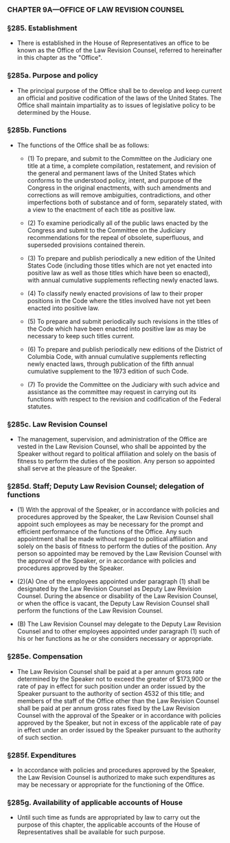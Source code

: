 ### **CHAPTER 9A—OFFICE OF LAW REVISION COUNSEL**

### §285. Establishment
* There is established in the House of Representatives an office to be known as the Office of the Law Revision Counsel, referred to hereinafter in this chapter as the "Office".

### §285a. Purpose and policy
* The principal purpose of the Office shall be to develop and keep current an official and positive codification of the laws of the United States. The Office shall maintain impartiality as to issues of legislative policy to be determined by the House.

### §285b. Functions
* The functions of the Office shall be as follows:

  * (1) To prepare, and submit to the Committee on the Judiciary one title at a time, a complete compilation, restatement, and revision of the general and permanent laws of the United States which conforms to the understood policy, intent, and purpose of the Congress in the original enactments, with such amendments and corrections as will remove ambiguities, contradictions, and other imperfections both of substance and of form, separately stated, with a view to the enactment of each title as positive law.

  * (2) To examine periodically all of the public laws enacted by the Congress and submit to the Committee on the Judiciary recommendations for the repeal of obsolete, superfluous, and superseded provisions contained therein.

  * (3) To prepare and publish periodically a new edition of the United States Code (including those titles which are not yet enacted into positive law as well as those titles which have been so enacted), with annual cumulative supplements reflecting newly enacted laws.

  * (4) To classify newly enacted provisions of law to their proper positions in the Code where the titles involved have not yet been enacted into positive law.

  * (5) To prepare and submit periodically such revisions in the titles of the Code which have been enacted into positive law as may be necessary to keep such titles current.

  * (6) To prepare and publish periodically new editions of the District of Columbia Code, with annual cumulative supplements reflecting newly enacted laws, through publication of the fifth annual cumulative supplement to the 1973 edition of such Code.

  * (7) To provide the Committee on the Judiciary with such advice and assistance as the committee may request in carrying out its functions with respect to the revision and codification of the Federal statutes.

### §285c. Law Revision Counsel
* The management, supervision, and administration of the Office are vested in the Law Revision Counsel, who shall be appointed by the Speaker without regard to political affiliation and solely on the basis of fitness to perform the duties of the position. Any person so appointed shall serve at the pleasure of the Speaker.

### §285d. Staff; Deputy Law Revision Counsel; delegation of functions
* (1) With the approval of the Speaker, or in accordance with policies and procedures approved by the Speaker, the Law Revision Counsel shall appoint such employees as may be necessary for the prompt and efficient performance of the functions of the Office. Any such appointment shall be made without regard to political affiliation and solely on the basis of fitness to perform the duties of the position. Any person so appointed may be removed by the Law Revision Counsel with the approval of the Speaker, or in accordance with policies and procedures approved by the Speaker.

* (2)(A) One of the employees appointed under paragraph (1) shall be designated by the Law Revision Counsel as Deputy Law Revision Counsel. During the absence or disability of the Law Revision Counsel, or when the office is vacant, the Deputy Law Revision Counsel shall perform the functions of the Law Revision Counsel.

* (B) The Law Revision Counsel may delegate to the Deputy Law Revision Counsel and to other employees appointed under paragraph (1) such of his or her functions as he or she considers necessary or appropriate.

### §285e. Compensation
* The Law Revision Counsel shall be paid at a per annum gross rate determined by the Speaker not to exceed the greater of $173,900 or the rate of pay in effect for such position under an order issued by the Speaker pursuant to the authority of section 4532 of this title; and members of the staff of the Office other than the Law Revision Counsel shall be paid at per annum gross rates fixed by the Law Revision Counsel with the approval of the Speaker or in accordance with policies approved by the Speaker, but not in excess of the applicable rate of pay in effect under an order issued by the Speaker pursuant to the authority of such section.

### §285f. Expenditures
* In accordance with policies and procedures approved by the Speaker, the Law Revision Counsel is authorized to make such expenditures as may be necessary or appropriate for the functioning of the Office.

### §285g. Availability of applicable accounts of House
* Until such time as funds are appropriated by law to carry out the purpose of this chapter, the applicable accounts of the House of Representatives shall be available for such purpose.